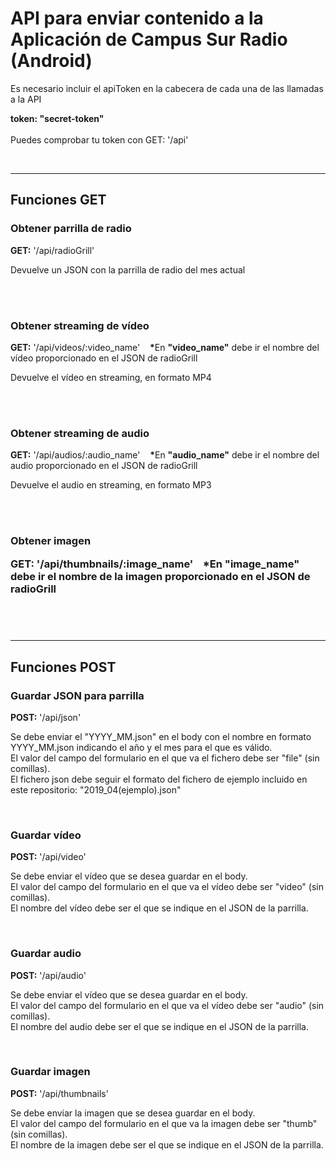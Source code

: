 <h1>API para enviar contenido a la Aplicación de Campus Sur Radio (Android)</h1>
<p> Es necesario incluir el apiToken en la cabecera de cada una de las llamadas a la API</p>
<p><b>token: "secret-token"</b><br><br>Puedes comprobar tu token con GET: '/api'</p> <br>

<hr>
<h2>Funciones GET</h2>
<h3>Obtener parrilla de radio</h3>
<p> <b>GET:</b> '/api/radioGrill' </p>
<p> Devuelve un JSON con la parrilla de radio del mes actual </p>
<br><br>

<h3>Obtener streaming de vídeo</h3>
<p> <b>GET:</b> '/api/videos/:video_name'&nbsp;&nbsp;&nbsp;
<b>*</b>En <b>"video_name"</b> debe ir el nombre del vídeo proporcionado en el JSON de radioGrill</p>
<p> Devuelve el vídeo en streaming, en formato MP4 </p>
<br><br>

<h3>Obtener streaming de audio</h3>
<p> <b>GET:</b> '/api/audios/:audio_name'&nbsp;&nbsp;&nbsp;
<b>*</b>En <b>"audio_name"</b> debe ir el nombre del audio proporcionado en el JSON de radioGrill</p>
<p> Devuelve el audio en streaming, en formato MP3 </p>
<br><br>

<h3>Obtener imagen
<p> <b>GET:</b> '/api/thumbnails/:image_name'&nbsp;&nbsp;&nbsp;
<b>*</b>En <b>"image_name"</b> debe ir el nombre de la imagen proporcionado en el JSON de radioGrill</p>
<br><br>

<hr>
<h2>Funciones POST</h2>
<h3>Guardar JSON para parrilla</h3>
<p> <b>POST:</b> '/api/json' </p>
<p>Se debe enviar el "YYYY_MM.json" en el body con el nombre en formato YYYY_MM.json indicando el año y el mes para el que es válido.<br>
El valor del campo del formulario en el que va el fichero debe ser "file" (sin comillas). <br>El fichero json debe seguir el formato del fichero de ejemplo incluido en este repositorio: "2019_04(ejemplo).json"</p>
<br>

<h3>Guardar vídeo</h2>
<p> <b>POST:</b> '/api/video' </p>
<p>Se debe enviar el vídeo que se desea guardar en el body. <br> El valor del campo del formulario en el que va el vídeo debe ser "video" (sin comillas).<br>
El nombre del vídeo debe ser el que se indique en el JSON de la parrilla.</p>
<br>

<h3>Guardar audio</h2>
<p> <b>POST:</b> '/api/audio' </p>
<p>Se debe enviar el vídeo que se desea guardar en el body. <br> El valor del campo del formulario en el que va el vídeo debe ser "audio" (sin comillas).<br>
El nombre del audio debe ser el que se indique en el JSON de la parrilla.</p>
<br>

<h3>Guardar imagen</h2>
<p> <b>POST:</b> '/api/thumbnails' </p>
<p>Se debe enviar la imagen que se desea guardar en el body. <br> El valor del campo del formulario en el que va la imagen debe ser "thumb" (sin comillas).<br>
El nombre de la imagen debe ser el que se indique en el JSON de la parrilla.</p>
<br>